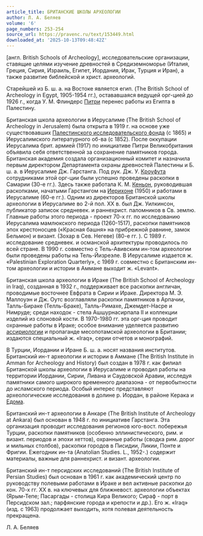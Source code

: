 ```yaml
---
article_title: БРИТАНСКИЕ ШКОЛЫ АРХЕОЛОГИИ
author: Л. А. Беляев
volume: '6'
page_numbers: 253-254
source_url: https://pravenc.ru/text/153449.html
downloaded_at: '2025-10-13T09:48:42Z'
---
```


[англ. British Schools of Archeology], исследовательские организации, ставящие целями изучение древностей в Средиземноморье (Италия, Греция, Сирия, Израиль, Египет, Иордания, Ирак, Турция и Иран), а также развитие библейской и христ. археологий.

Старейшей из Б. ш. а. на Востоке является егип. (The British School of Archeology in Egypt, 1905-1954 гг.), остававшаяся ведущей орг-цией до 1926 г., когда У. М. Флиндерс [Питри](https://pravenc.ru/text/Питри.html) перенес работы из Египта в Палестину.

Британская школа археологии в Иерусалиме (The British School of Archeology in Jerusalem) была открыта в 1919 г. на основе уже существовавших [Палестинского исследовательского фонда](<https://pravenc.ru/text/Палестинского исследовательского фонда.html>) (с 1865) и Иерусалимского литературного об-ва (с 1852). После оккупации Иерусалима брит. армией (1917) по инициативе Питри Великобритания объявила себя ответственной за сохранение памятников города. Британская академия создала организационный комитет и назначила первым директором Департамента охраны древностей Палестины и Б. ш. а. в Иерусалиме Дж. Гарстанга. Под рук. Дж. У. [Кроуфута](https://pravenc.ru/text/Кроуфута.html) сотрудниками этой орг-ции были успешно проведены раскопки в Самарии (30-е гг.). Здесь также работала К. М. [Кеньон](https://pravenc.ru/text/Кеньон.html), руководившая раскопками, начатыми Гарстангом на [Иерихоне](https://pravenc.ru/text/Иерихоне.html) (1950) и работами в Иерусалиме (60-е гг.). Одним из директоров Британской школы археологии в Иерусалиме во 2-й пол. ХХ в. был Дж. Уилкинсон, публикатор записок средневек. и раннехрист. паломников в Св. землю. Главные работы этого периода - проект 70-х гг. по исследованию Иерусалима мамлюкского периода (1260-1517), раскопки памятников эпох крестоносцев («Красная башня» на прибрежной равнине, замок Бельмон) и визант. (Зохар в Сев. Негеве) (80-е гг. ). С 1989 г. исследование средневек. и османской архитектуры проводилось по всей стране. В 1990 г. совместно с Тель-Авивским ин-том археологии были проведены работы на Тель-Йизреэле. В Иерусалиме издается ж. «Palestinian Exploratiоn Quarterly», с 1969 г. совместно с Британским ин-том археологии и истории в Аммане выходит ж. «Levant».

Британская школа археологии в Ираке (The British School of Archeology in Iraq), созданная в 1932 г., поддерживает все раскопки англичан, проводимые восточнее Евфрата в Сирии и Ираке. Директора М. Э. Маллоуэн и Дж. Оутс возглавляли раскопки памятников в Арпачии, Талль-Бираке (Телль-Браке), Талль-Римахе, Джемдет-Насре и Нимруде; среди находок - стела Ашшурнасирпала II и коллекции изделий из слоновой кости. В 1970-1980 гг. эта орг-ция проводит охранные работы в Ираке; особое внимание уделяется развитию [ассириологии](https://pravenc.ru/text/Ассириология.html) и пропаганде месопотамской археологии в Британии; издаются специальный ж. «Iraq», серии отчетов и монографий.

В Турции, Иордании и Иране Б. ш. а. носят названия институтов. Британский ин-т археологии и истории в Аммане (The British Institute in Amman for Archeology and History) был создан в 1978 г. как филиал Британской школы археологии в Иерусалиме и проводил работы на территории Иордании, Сирии, Ливана и Саудовской Аравии, исследуя памятники самого широкого временного диапазона - от первобытности до исламского периода. Особый интерес представляют археологические исследования в долине р. Иордан, в районе Керака и [Едома](https://pravenc.ru/text/Едом.html).

Британский ин-т археологии в Анкаре (The British Institute of Archeology at Ankara) был основан в 1948 г. по инициативе Гарстанга. Эта организация проводит исследования регионов юго-вост. побережья Турции, раскопки памятников (особенно эллинистического, рим. и визант. периодов и эпохи хеттов), охранные работы (сводка рим. дорог и мильных столбов), раскопки городов в Писидии, Ликии, Понте и Фригии. Ежегодник ин-та (Anatolian Studies. L., 1952-.) содержит материалы, важные для раннехрист. и визант. археологии.

Британский ин-т персидских исследований (The British Institute of Persian Studies) был основан в 1961 г. как академический центр по руководству полевыми работами в Ираке и вел активные раскопки до кон. 70-х гг. ХХ в. на ключевых для ближневост. археологии объектах (Ярым-Тепе; Пасаргады - столица Кира Великого; Сираф - порт в Персидском зал.; парфянские города и крепости и др.). Его ж. «Iraq» (изд. с 1963) продолжает выходить, хотя полевая деятельность прекращена.

Л. А. Беляев
